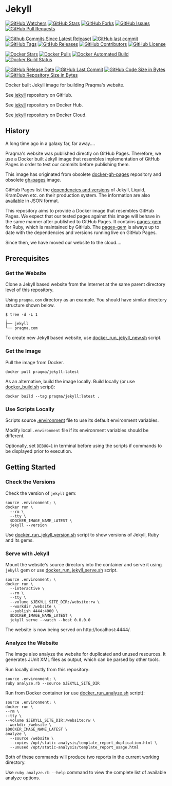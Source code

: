 # Jekyll

[![GitHub Watchers](https://img.shields.io/github/watchers/praqma/jekyll.svg)](https://github.com/praqma/jekyll/watchers)
[![GitHub Stars](https://img.shields.io/github/stars/praqma/jekyll.svg)](https://github.com/praqma/jekyll/stargazers)
[![GitHub Forks](https://img.shields.io/github/forks/praqma/jekyll.svg)](https://github.com/praqma/jekyll/network)
[![GitHub Issues](https://img.shields.io/github/issues/praqma/jekyll.svg)](https://github.com/praqma/jekyll/issues)
[![GitHub Pull Requests](https://img.shields.io/github/issues-pr/praqma/jekyll.svg)](https://github.com/praqma/jekyll/pulls)

[![Github Commits Since Latest Release)](https://img.shields.io/github/commits-since/praqma/jekyll/latest.svg)](https://github.com/Praqma/jekyll/commits/master)
[![GitHub last commit](https://img.shields.io/github/last-commit/praqma/jekyll.svg)](https://github.com/Praqma/jekyll/commits/master)
[![GitHub Tags](https://img.shields.io/github/tag/praqma/jekyll.svg)](https://github.com/praqma/jekyll/tags)
[![GitHub Releases](https://img.shields.io/github/release/praqma/jekyll.svg)](https://github.com/praqma/jekyll/releases)
[![GitHub Contributors](https://img.shields.io/github/contributors/praqma/jekyll.svg)](https://github.com/praqma/jekyll/graphs/contributors)
[![GitHub License](https://img.shields.io/badge/license-MIT-blue.svg)](https://github.com/praqma/jekyll/blob/master/LICENSE)

[![Docker Stars](https://img.shields.io/docker/stars/praqma/jekyll.svg)](https://hub.docker.com/r/praqma/jekyll/)
[![Docker Pulls](https://img.shields.io/docker/pulls/praqma/jekyll.svg)](https://hub.docker.com/r/praqma/jekyll/)
[![Docker Automated Build](https://img.shields.io/docker/automated/praqma/jekyll.svg)](https://hub.docker.com/r/praqma/jekyll/builds/)
[![Docker Build Status](https://img.shields.io/docker/build/praqma/jekyll.svg)](https://hub.docker.com/r/praqma/jekyll/builds/)

[![GitHub Release Date](https://img.shields.io/github/release-date/praqma/jekyll.svg)](https://github.com/Praqma/jekyll/releases)
[![GitHub Last Commit](https://img.shields.io/github/last-commit/praqma/jekyll.svg)](https://github.com/Praqma/jekyll/commits/master)
[![GitHub Code Size in Bytes](https://img.shields.io/github/languages/code-size/praqma/jekyll.svg)](https://github.com/Praqma/jekyll)
[![GitHub Repository Size in Bytes](https://img.shields.io/github/repo-size/praqma/jekyll.svg)](https://github.com/Praqma/jekyll)

Docker built Jekyll image for building Praqma's website.

See [jekyll](https://github.com/praqma/jekyll) repository on GitHub.

See [jekyll](https://hub.docker.com/r/praqma/jekyll/) repository on Docker Hub.

See [jekyll](https://cloud.docker.com/app/praqma/repository/docker/praqma/jekyll/) repository on Docker Cloud.

## History

A long time ago in a galaxy far, far away....

Praqma's website was published directly on GitHub Pages. Therefore, we use a Docker built Jekyll image that resembles implementation of GitHub Pages in order to test our commits before publishing them.

This image has originated from obsolete [docker-gh-pages](https://github.com/praqma/docker-gh-pages) repository and obsolete [gh-pages](https://hub.docker.com/r/praqma/gh-pages/) image.

GitHub Pages list the [dependencies and versions](https://pages.github.com/versions/) of Jekyll, Liquid, KramDown etc. on their production system. The information are also [available](https://pages.github.com/versions.json) in JSON format.

This repository aims to provide a Docker image that resembles GitHub Pages. We expect that our tested pages against this image will behave in the same manner after published to GitHub Pages. It contains [pages-gem](https://github.com/github/pages-gem) for Ruby, which is maintained by GitHub. The [pages-gem](https://github.com/github/pages-gem) is always up to date with the dependencies and versions running live on GitHub Pages.

Since then, we have moved our website to the cloud....

## Prerequisites

### Get the Website

Clone a Jekyll based website from the Internet at the same parent directory level of this repository.

Using `praqma.com` directory as an example. You should have similar directory structure shown below.

```
$ tree -d -L 1
.
├── jekyll
└── praqma.com
```

To create new Jekyll based website, use [docker_run_jekyll_new.sh](https://github.com/Praqma/jekyll/blob/master/docker_run_jekyll_new.sh) script.

### Get the Image

Pull the image from Docker.

```
docker pull praqma/jekyll:latest
```

As an alternative, build the image locally. Build locally (or use [docker_build.sh](https://github.com/Praqma/jekyll/blob/master/docker_build.sh) script):

```
docker build --tag praqma/jekyll:latest .
```

### Use Scripts Locally

Scripts source [.environment](https://github.com/Praqma/jekyll/blob/master/.environment) file to use its default environment variables.

Modify local `.environment` file if its environment variables should be different.

Optionally, set `DEBUG=1` in terminal before using the scripts if commands to be displayed prior to execution.

## Getting Started

### Check the Versions

Check the version of `jekyll` gem:

```
source .environment; \
docker run \
  --rm \
  --tty \
  $DOCKER_IMAGE_NAME_LATEST \
  jekyll --version
```

Use [docker_run_jekyll_version.sh](https://github.com/Praqma/jekyll/blob/master/docker_run_jekyll_version.sh) script to show versions of Jekyll, Ruby and its gems.

### Serve with Jekyll

Mount the website's source directory into the container and serve it using `jekyll` gem or use [docker_run_jekyll_serve.sh](https://github.com/Praqma/jekyll/blob/master/docker_run_jekyll_serve.sh) script.

```
source .environment; \
docker run \
  --interactive \
  --rm \
  --tty \
  --volume $JEKYLL_SITE_DIR:/website:rw \
  --workdir /website \
  --publish 4444:4000 \
  $DOCKER_IMAGE_NAME_LATEST \
  jekyll serve --watch --host 0.0.0.0
```

The website is now being served on http://localhost:4444/.

### Analyze the Website

The image also analyze the website for duplicated and unused resources. It generates JUnit XML files as output, which can be parsed by other tools.

Run locally directly from this repository:

```
source .environment; \
ruby analyze.rb --source $JEKYLL_SITE_DIR
```

Run from Docker container (or use [docker_run_analyze.sh](https://github.com/Praqma/jekyll/blob/master/docker_run_analyze.sh) script):

```
source .environment; \
docker run \
--rm \
--tty \
--volume $JEKYLL_SITE_DIR:/website:rw \
--workdir /website \
$DOCKER_IMAGE_NAME_LATEST \
analyze \
  --source /website \
  --copies /opt/static-analysis/template_report_duplication.html \
  --unused /opt/static-analysis/template_report_usage.html
```

Both of these commands will produce two reports in the current working directory.

Use `ruby analyze.rb --help` command to view the complete list of available analyze options.